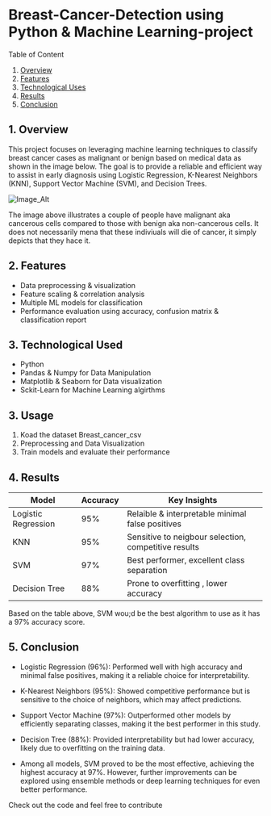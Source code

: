 #  Breast-Cancer-Detection using Python & Machine Learning-project

Table of Content
1. [Overview](#overview)
2. [Features](#features)
3. [Technological Uses](#technologuical-uses)
4. [Results](#ewsults)
5. [Conclusion](#conclusion)

## 1. Overview

This project focuses on leveraging machine learning techniques to classify breast cancer cases as malignant or benign based on medical data as shown in the image below. The goal is to provide a reliable and efficient way to assist in early diagnosis using Logistic Regression, K-Nearest Neighbors (KNN), Support Vector Machine (SVM), and Decision Trees.


![Image_Alt](https://github.com/Shamiso-Tirivanhu/Breast-Cancer-Detection-project/blob/f89a56ab7cb87f7f54ca437e666aaf0cd4b05a91/A%20diagram%20of%20benign%20and%20malignant%20cells.png)


The image above illustrates a couple of people have malignant aka cancerous cells compared to those with benign aka non-cancerous cells. It does not necessarily mena that these indiviuals will die of cancer, it simply depicts that they hace it.




## 2. Features

- Data preprocessing & visualization
- Feature scaling & correlation analysis
- Multiple ML models for classification
- Performance evaluation using accuracy, confusion matrix & classification report

## 3. Technological Used

- Python
- Pandas & Numpy for Data Manipulation
- Matplotlib & Seaborn for Data visualization
- Sckit-Learn for Machine Learning algirthms 

## 3. Usage

1. Koad the dataset Breast_cancer_csv
2. Preprocessing and Data Visualization
3. Train models and evaluate their performance

## 4. Results

| Model | Accuracy | Key Insights
--------|----------|--------------|
| Logistic Regression | 95% | Relaible & interpretable minimal false positives |
| KNN | 95% | Sensitive to neigbour selection, competitive results |
| SVM | 97% | Best performer, excellent class separation |
| Decision Tree | 88% | Prone to overfitting , lower accuracy |

Based on the table above, SVM  wou;d be the best algorithm to use as it has a 97% accuracy score.

## 5. Conclusion 

- Logistic Regression (96%): Performed well with high accuracy and minimal false positives, making it a reliable choice for interpretability.
- K-Nearest Neighbors (95%): Showed competitive performance but is sensitive to the choice of neighbors, which may affect predictions.
- Support Vector Machine (97%): Outperformed other models by efficiently separating classes, making it the best performer in this study.
- Decision Tree (88%): Provided interpretability but had lower accuracy, likely due to overfitting on the training data.

- Among all models, SVM proved to be the most effective, achieving the highest accuracy at 97%. However, further improvements can be explored using ensemble methods or deep learning techniques for even better performance.

Check out the code and feel free to contribute 


